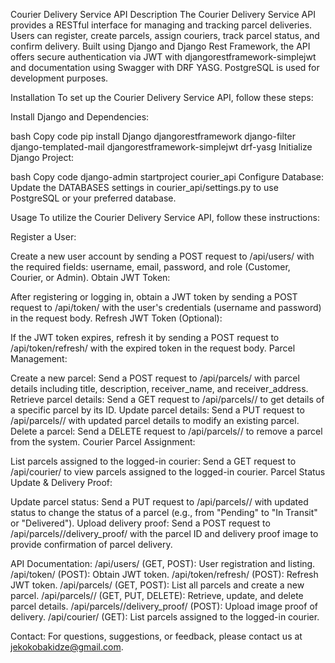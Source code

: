 Courier Delivery Service API
Description
The Courier Delivery Service API provides a RESTful interface for managing and tracking parcel deliveries. Users can register, create parcels, assign couriers, track parcel status, and confirm delivery. Built using Django and Django Rest Framework, the API offers secure authentication via JWT with djangorestframework-simplejwt and documentation using Swagger with DRF YASG. PostgreSQL is used for development purposes.

Installation
To set up the Courier Delivery Service API, follow these steps:

Install Django and Dependencies:

bash
Copy code
pip install Django djangorestframework django-filter django-templated-mail djangorestframework-simplejwt drf-yasg
Initialize Django Project:

bash
Copy code
django-admin startproject courier_api
Configure Database:
Update the DATABASES settings in courier_api/settings.py to use PostgreSQL or your preferred database.

Usage
To utilize the Courier Delivery Service API, follow these instructions:

Register a User:

Create a new user account by sending a POST request to /api/users/ with the required fields: username, email, password, and role (Customer, Courier, or Admin).
Obtain JWT Token:

After registering or logging in, obtain a JWT token by sending a POST request to /api/token/ with the user's credentials (username and password) in the request body.
Refresh JWT Token (Optional):

If the JWT token expires, refresh it by sending a POST request to /api/token/refresh/ with the expired token in the request body.
Parcel Management:

Create a new parcel: Send a POST request to /api/parcels/ with parcel details including title, description, receiver_name, and receiver_address.
Retrieve parcel details: Send a GET request to /api/parcels/<id>/ to get details of a specific parcel by its ID.
Update parcel details: Send a PUT request to /api/parcels/<id>/ with updated parcel details to modify an existing parcel.
Delete a parcel: Send a DELETE request to /api/parcels/<id>/ to remove a parcel from the system.
Courier Parcel Assignment:

List parcels assigned to the logged-in courier: Send a GET request to /api/courier/ to view parcels assigned to the logged-in courier.
Parcel Status Update & Delivery Proof:

Update parcel status: Send a PUT request to /api/parcels/<id>/ with updated status to change the status of a parcel (e.g., from "Pending" to "In Transit" or "Delivered").
Upload delivery proof: Send a POST request to /api/parcels/<id>/delivery_proof/ with the parcel ID and delivery proof image to provide confirmation of parcel delivery.

API Documentation:
/api/users/ (GET, POST): User registration and listing.
/api/token/ (POST): Obtain JWT token.
/api/token/refresh/ (POST): Refresh JWT token.
/api/parcels/ (GET, POST): List all parcels and create a new parcel.
/api/parcels/<id>/ (GET, PUT, DELETE): Retrieve, update, and delete parcel details.
/api/parcels/<id>/delivery_proof/ (POST): Upload image proof of delivery.
/api/courier/ (GET): List parcels assigned to the logged-in courier.

Contact:
For questions, suggestions, or feedback, please contact us at jekokobakidze@gmail.com.
